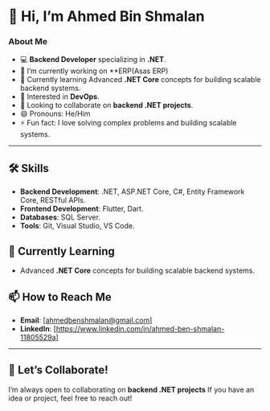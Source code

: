# 👋 Hi, I’m Ahmed Bin Shmalan

### About Me
- 💻 **Backend Developer** specializing in **.NET**.
- 🔭 I’m currently working on **ERP(Asas ERP)
- 🌱 Currently learning Advanced **.NET Core** concepts for building scalable backend systems.
- 🚀 Interested in **DevOps**.
- 💞️ Looking to collaborate on **backend .NET projects**.
- 😄 Pronouns: He/Him
- ⚡ Fun fact: I love solving complex problems and building scalable systems.

---

## 🛠️ Skills
- **Backend Development**: .NET, ASP.NET Core, C#, Entity Framework Core, RESTful APIs.
- **Frontend Development**: Flutter, Dart.
- **Databases**: SQL Server.
- **Tools**: Git,  Visual Studio, VS Code.



## 🌱 Currently Learning
- Advanced **.NET Core** concepts for building scalable backend systems.


## 📫 How to Reach Me
- **Email**: [ahmedbenshmalan@gmail.com]
- **LinkedIn**: [https://www.linkedin.com/in/ahmed-ben-shmalan-11805529a]


---

## 🤝 Let’s Collaborate!
I’m always open to collaborating on **backend .NET projects** If you have an idea or project, feel free to reach out!


